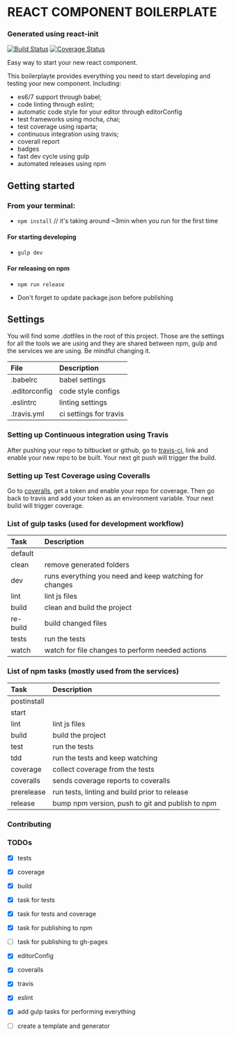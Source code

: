# REACT COMPONENT BOILERPLATE

### Generated using react-init

[![Build Status](https://travis-ci.org/leandrowd/react-component-boilerplate.svg?branch=master)](https://travis-ci.org/leandrowd/react-component-boilerplate) [![Coverage Status](https://coveralls.io/repos/leandrowd/react-component-boilerplate/badge.svg?branch=master&service=github)](https://coveralls.io/github/leandrowd/react-component-boilerplate?branch=master)

Easy way to start your new react component.

This boilerplayte provides everything you need to start developing and testing your new component. Including:
- es6/7 support through babel;
- code linting through eslint;
- automatic code style for your editor through editorConfig
- test frameworks using mocha, chai;
- test coverage using isparta;
- continuous integration using travis;
- coverall report
- badges
- fast dev cycle using gulp
- automated releases using npm

## Getting started

### From your terminal:
- `npm install` // it's taking around ~3min when you run for the first time

#### For starting developing
- `gulp dev`

#### For releasing on npm
- `npm run release`

* Don't forget to update package.json before publishing

## Settings

You will find some .dotfiles in the root of this project. Those are the settings for all the tools we are using and they are shared between npm, gulp and the services we are using. Be mindful changing it.

| File          | Description  |
| :------------ | :----------- |
| .babelrc      | babel settings |
| .editorconfig | code style configs |
| .eslintrc     | linting settings |
| .travis.yml   | ci settings for travis |

### Setting up Continuous integration using Travis

After pushing your repo to bitbucket or github, go to [travis-ci](https://travis-ci.org), link and enable your new repo to be built. Your next git push will trigger the build.

### Setting up Test Coverage using Coveralls

Go to [coveralls](https://coveralls.io), get a token and enable your repo for coverage. Then go back to travis and add your token as an environment variable. Your next build will trigger coverage.


### List of gulp tasks (used for development workflow)

| Task          | Description  |
| :------------ | :----------- |
| default       |
| clean         | remove generated folders |
| dev           | runs everything you need and keep watching for changes |
| lint          | lint js files |
| build         | clean and build the project  |
| re-build      | build changed files |
| tests         | run the tests |
| watch         | watch for file changes to perform needed actions |


### List of npm tasks (mostly used from the services)

| Task          | Description  |
| :------------ | :----------- |
| postinstall   |
| start         |
| lint          | lint js files |
| build         | build the project |
| test          | run the tests |
| tdd           | run the tests and keep watching |
| coverage      | collect coverage from the tests |
| coveralls     | sends coverage reports to coveralls |
| prerelease    | run tests, linting and build prior to release |
| release       | bump npm version, push to git and publish to npm |


### Contributing

### TODOs
- [x] tests
- [x] coverage
- [x] build
- [x] task for tests
- [x] task for tests and coverage
- [x] task for publishing to npm
- [ ] task for publishing to gh-pages
- [x] editorConfig
- [x] coveralls
- [x] travis
- [x] eslint
- [x] add gulp tasks for performing everything
- [ ] create a template and generator

